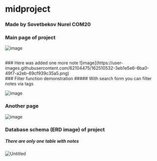 # midproject
### Made by Sovetbekov Nurel COM20
### Main page of project
![image](https://user-images.githubusercontent.com/62104475/162510459-ca1d3f82-c079-44ec-ab63-76111596555f.png)

<br>
### Here was added one more note
![image](https://user-images.githubusercontent.com/62104475/162510532-3eb1e5e6-6ba0-49f7-a2eb-69cf939c35a5.png)

<br>
### Filter function demonstration
##### With search form you can filter notes via tags

![image](https://user-images.githubusercontent.com/62104475/162510560-908e5128-dd19-4913-a3b3-5c3aa02272e2.png)
<br>

### Another page
![image](https://user-images.githubusercontent.com/62104475/162510481-c5ee0e69-8fc4-435f-8e76-455bf813766e.png)
<br>

### Database schema (ERD image) of project
##### There are only one table with notes
![Untitled](https://user-images.githubusercontent.com/62104475/162511206-08b6dcb3-6598-47cd-97a1-c62c8547ab6f.png)
